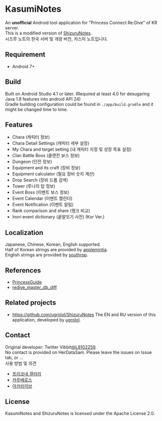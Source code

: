 # KasumiNotes
An **unofficial** Android tool application for "Princess Connect Re:Dive" of KR server.  
This is a modified version of [ShizuruNotes](https://github.com/MalitsPlus/ShizuruNotes).  
시즈루 노트의 한국 서버 및 개량 버전, 카스미 노트입니다.

## Requirement
* Android 7+

## Build
Built on Android Studio 4.1 or later. (Required at least 4.0 for desugaring Java 1.8 features into android API 24)  
Gradle building configuration could be found in `./app/build.gradle` and it might be changed time to time.

## Features
* Chara (캐릭터 정보)
* Chara Detail Settings (캐릭터 세부 설정)
* My Chara and target setting (내 캐릭터 지정 및 성장 목표 설정)
* Clan Battle Boss (클랜전 보스 정보)
* Dungeon (던전 정보)
* Equipment and its craft (장비 정보)
* Equipment calculator (필요 장비 숫자 계산)
* Drop Search (장비 드롭 검색)
* Tower (루나의 탑 정보)
* Event Boss (이벤트 보스 정보)
* Event Calendar (이벤트 캘린더)
* Event Notification (이벤트 알림)
* Rank comparison and share (랭크 비교)
* Inori event dictionary (끝말잇기 사전) (Kor Ver.)


## Localization
Japanese, Chinese, Korean, English supported.  
Half of Korean strings are provided by [applemintia](https://twitter.com/_applemintia).  
English strings are provided by [southrop](https://github.com/southrop).

## References 
* [PrincessGuide](https://github.com/superk589/PrincessGuide) 
* [redive_master_db_diff](https://github.com/esterTion/redive_master_db_diff)

## Related projects
* https://github.com/ugrolol/ShizuruNotes The EN and RU version of this application, developed by [ugrolol](https://github.com/ugrolol).

## Contact
Original developer: Twitter Vibbit[@L8102259](https://twitter.com/L8102259).  
No contact is provided on HerDataSam.
Please leave the issues on Issue tab, or ...  
사용 방법 및 의견 
* [프리코네 갤러리](https://gall.dcinside.com/purikone_redive/3725161) 
* [캬루베로스](https://gall.kyaruberos.com/info/257948) 
* [아카라이브](https://arca.live/b/prcn/6295249) 

## License 
KasumiNotes and ShizuruNotes is licensed under the Apache License 2.0.
